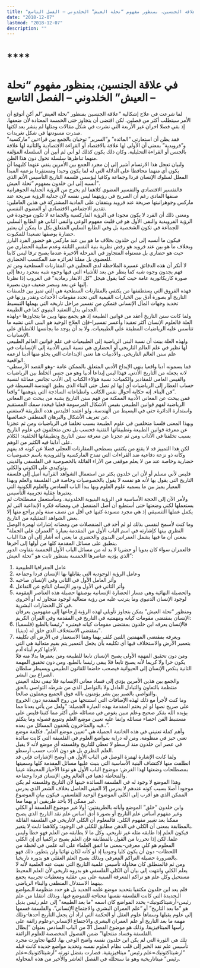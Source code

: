 ```yaml
---
title: "في علاقة الجنسين، بمنظور مفهوم “نحلة العيش” الخلدوني – الفصل التاسع"
date: "2018-12-07"
lastmod: "2018-12-07"
description: ""
---
```

# ****

# **في علاقة الجنسين، بمنظور مفهوم “نحلة العيش” الخلدوني – الفصل التاسع –**

لما شرعت في علاج إشكالية “علاقة الجنسين بمنظور “نحلة العيش”لم أكن أتوقع أن الأمر سيتطلب أكثر من فصلين. لكن اقتضى أن يتجاوز حتى الخمسة المعتادة لأن ضعفها. إذ بقي فصلا اخران غير الأربعة التي نشرت في شكل مقالات ومثلها لم ينشر بعد لكنها صدرت مسودتها في شكل تغريدات.  
فقد يظن أن استعارتي “المائدة” و”السرير” توحيان بالجمع بين قراءتين “ماركسية” و”فرويدية” بمعنى أن الأولى لها علاقة بالاقتصاد أو القراءة الاقتصادية والثانية لها علاقة بالجنس أو القراءة التحليلية. وكان ذلك يكون كذلك لو أني لم أبين أن السلسلة المؤلفة منهما تناظرها سلسلة تحول دون هذا الظن.  
ولبيان تعجل هذا الارتسام أشير إلى إن مجرد الجمع بين الأمرين ينفي عنهما كليهما أن يكون أي منهما محافظا على الدلالة التي له لما يكون وحيدا ومستفردا بزعمه المبدأ المعلل لسلوك الإنسان فردا وجماعة وكافيا ليؤسس فلسفة التاريخ التأسيس الأتم الذي أنسبه إلى ابن خلدون بمفهوم “نحلة العيش”.  
فالتفسير الاقتصادي والتفسير العضوي كلاهما لم يخرج من الرؤية الجدلية الجوهرانية صنفها المادي رغم أن الصريح في رؤيتهما ليس نفسه لأن جدلية الرؤية صريحة عند ماركس وجوهرانيتها صريحة عند فرويد ويتفقان على المادية المشتركة في هذين العاملين: تقديم الاجتماعي الاقتصادي أو العضوي النفسي.  
ومعنى ذلك أن الفرد لا يكون مجودا في الرؤية الماركسية والجماعة لا تكون موجودة في الرؤية الفرويدية والنفي الأول هو في قلبت مفهوم الوعي والنفي الثاني هو الطابع السلبي للجماعة في تكون الشخصية بل وفي الطابع السلبي المتعلق بكل ما يمكن أن يعتبر حضارة بوصفها تصعيدا للمكبوت.  
فيكون ما أنسبه إلى ابن خلدون بخلاف ما هو بين عند ماركس هو حضور الفرد البارز وبخلاف ما هو بين عند فرويد هو رفض نظرية بنية النفس الثابتة وعدم سلبية الحضاري من حيث هو حضاري بل مستواه المتجاوز في المرحلة الاخيرة عندما يصبح ترفا ليس كابتا للعضوي بل مفلتا لغرائزه ضد المكتسب الحضاري.  
لا أنكر أن هذه الدقائق عسيرة الملاحظة لدى العجلين في المقارنات السطحية ومن ثم فهم يجدون وجوه شبه كما ينظر عن بعد للأشياء التي فيها وجوه شبه بمجرد ردها إلى صورة كاريكاتورية عامة حيث كما يقول هيجل “كل الابقار رمادية” في الغروب إذا نظرنا إليها عن بعد وببصر ضعيف دون بصيرة.  
فهذه الفروق التي يستطففها من يكتفي بالمقارنات السطحية هي التي تميز بين فلسفات التاريخ أو بصورة أدق بين الخيارات القيمية التي تحدد مقومات الأحداث وتقدر وزنها في تحديد وجهات المآل الإنساني فتمكن من تفسير مراحل تاريخه التي يهملها التبسيط الجدلي بدل التعقيد البنيوي كما في الطبيعة.  
ولما كانت سنن التاريخ أعقد من قوانين الطبيعة إذ هو يجمع بينها وبين ما يتجاوزها -ولهذه العلة فالعلوم الإنسان أكثر تعقيدا وأعسر تفسيرا-فإن العلاج الوحيد هو البنى التي تشبه ما تتأسس عليه الرياضيات المطبقة على الطبيعيات. ولا بد أن يوجد ما يجانسها للانطباق على الإنسانيات.  
ولهذه العلة بينت أن نسبة البنى الرياضية إلى الطبيعيات في علم قوانين العالم الطبيعي لها نظير في علم العالم التاريخي أو الحضاري هي نسبة البنى الأدبية إلى الإنسانيات في علم سنن العالم التاريخي. والأدبيات هنا تعني الإبداعات التي يخلو منها أدبنا لزعمه الواقعية.  
فما يسمونه أدبا واقعيا ينهي الإبداع الأدبي المتعلق بالممكن عامة -وهو القصد الأرسطي-لانه يجعله من التاريخ الأدنى. فهذا ليس إبداعا أدبيا وهو من جنس الخلط بين الرياضيات والقيس العامي للمقادير والكميات: نسبة هؤلاء الكتاب إلى الأدب تجانس مماثلة لنسبة حساب العطار إلى الرياضيات أي إنها لم تصل حتى البناء الذي يطبق الهندسة البسيطة في فن البناء. إنه حكاية أحوال نفس الكاتب وانطباعاته الساذجة التي يتوهمها “واقعا”.  
فمن يبحث عن المعاني الأدبية الممكنة من فهم سنن التاريخ يشبه من يبحث عن المعاني الرياضية لفهم قوانين الطبيعي بقيس الأشكال المرسومة فعليا فيحدد سمك المستقيم واستدارة الدائرة حتى في البسيط من الهندسة. ولو اعتمد اقليدس هذه الطريقة لاستغنى عن تعريف الأشكال والبرهان المنطقي خصائصها.  
وبهذا المعنى فلسنا متخلفين في علوم الطبيعة بسبب تخلفنا في الرياضيات ومن ثم عجزنا عن معرفة قوانين الطبيعة وتطبيقاتها التقنية فحسب بل نحن متخلفون في علوم التاريخ بسبب تخلفنا في الآداب ومن ثم عجزنا عن معرفة سنن التاريخ وتطبيقاتها الخلقية: الكلام على آدابنا فيه الكثير من الوهم.  
لكن هذا التمييز قد لا يقنع من يكتفي بسطحي المقارنات العجلى فضلا عن كونه قد يفهم وكأنه ذو نزعة دفاعية ضد القراءات التي تمدح الماركسية والفرويدية باسم خصوصيات حضارية وخاصة عند من لا يعلم موقفي من الآراء القائلة بالخصوصية في الفلسفي والديني وتوكيدي على الكوني والكلي.  
فليس لأني مسلم أو لأن ابن خلدون يكثر من استعمال الشواهد القرآنية أميل إلى فلسفة التاريخ التي يقول بها لأنه هو نفسه لا يقول بالخصوصيات وخاصة في الفلسفة والعلم وبهذا المعيار يميز بين ما يسميه علوم العلوم وبها يبدأ الباب السادس والعلوم الكونية التي يعتبرها عقلية تجريبية التأسيس.  
ولأمر الآن إلى الحجة الأساسية في الرؤية البنيوية الخلدونية. وسأستعمل مصطلحات لم يستعملها لكني وضعتها حتى أستطيع أن أصل المنفصل في ومضاته فكره الإبداعية التي لم يكمل عملها التنسيقي إذ هي مجرد مسودة كتبها في أقل من نصف سنة ولم يراجع منها إلا بعض الشواهد التمثيلية من التاريخ.  
وما كنت لأسمح لنفسي بذلك لو لم أجد في المنفصلات من ومضاته إشارات لهمزة الوصل النظري بينها كإشارته في اسم الباب الأول من المقدمة بعبارة “العمران على الجملة” بمعنى أن ما فيها يشمل العمرانين البدوي والحضري ما يعني أنه أشار إلى أن هذا الباب ينطبق على مسائل المقدمة كلها من أولها إلى آخرها.  
فالعمران سواء كان بدويا أو حضريا لا بد له من مسائل الباب الأول الخمسة بتفاوت الدور الذي يؤديه عناصرها الخمسة بمنظور ثابت هو “نحلة العيش”:   
1. عامل الجغرافيا الطبيعية   
2. وعامل الرؤية الوجودية التي يقابلها بها الإنسان فردا وجماعة   
3. وأثر العامل الأول في الثاني وفي الإنسان صاحبه   
4. وأثر الثاني في الأول ودور الإنسان الناتج عن التفاعل   
5. والحصيلة النهائية وهي مسار الحضارة الإنسانية بوصفها حصيلة هذه العناصر المقومة لوجود الإنسان الدنيوي وما يترتب عليه من رؤية متعالية لوجود متجاوز له أو أخروي في كل الحضارات البشرية.   
ومنظور “نحلة العيش” يمكن بتجاوز تأويلي لهذه الرؤية إرجاعها إلى مفهومين يعرفان الإنسان بمقتضى مقومات كيانه ومهمتيه في التاريخ في المقدمة وفي القرآن الكريم:  
1. فالإنسان يعرفه ابن خلدون بمقتضى مقومات كيانه فيعتبره “رئيسا بالطبع (فلسفيا) بمقتضى الاستخلاف الذي خلق له (دينيا)”.   
2. ويعرفه بمقتضى المهمتين اللتين كلف بهما وهما الاستعمار في الأرض أي تكليفه بتعمير الأرض والاستخلاف فيها أي تكليفه بأن يجعل التعمير يتم بقيم متعالية هي التي لأجلها كرم أبناء آدم.   
ومن دون تحقيق المهمة الأولى يصبح الإنسان تابعا للطبيعة ومن يعمرها بدلا منه فلا يكون حرا ولا كريما لأنه يصبح تابعا فلا يبقى رئيسا بالطبع. ومن دون تحقيق المهمة الثانية ينكص الإنسان إلى الحيوانية فيصحب خاضعا للقانون الطبيعي ويسيطر سلطان الصراع بين البشر.  
والجمع بين هذين الأمرين يؤدي إلى فساد معاني الإنسانية فلا تبقى نحلة العيش منتظمة بالتعاون والتبادل العادل ولا بالتواصل الذي من شرطه التواصي بالحق والتواصي بالصبر بين بشر يؤمنون بالله فوق الجميع ويعملون صالحا.  
وما كنت لأجرأ مع ذلك لهذه الإضافات التي استنتجها من روح المقدمة دون الخروج على صريح نصها لو لم يختم المقدمة بهذه العبارة الجميلة: “ولعل من يأتي بعدنا مما يؤيده الله بفكر صحيح وعلم مبين يغوص في مسائله على أكثر مما كتبنا فليس على مستنبط الفن احصاء مسائله وإنما عليه تعيين موضع العلم وتنويع فصوله وما يتكلم فيه والمتأخرون يلحقون المسائل من بعده..”.  
وأهم كملة تعنيني في هذه الخاتمة الجميلة هي “تعيين موضع العلم”. فكلمة موضع تعني حيز في منظومة. ومن له دراية بمواضع العلوم في الفلسفة التي كانت سائدة في عصر ابن خلدون منذ أرسطو لا تعطي للتاريخ وفلسفته أي موضع لأنه لا يقبل العلم النظري بل هو دون الأدب حسب أرسطو.  
ولما كانت الإشارة لهمزة الوصل في الباب الأول هي أوضح الإشارات فإني قد انطلقت منها لاكتشاف البنية الأساسية التي بنيت عليها مسائل المقدمة كلها وسميتها بمصطلحات وضعتها لهذا الغرض: موضوع الباب الأول هو نوعا الأحياز المحيطة عينيا والمحاطة ذهنيا في العالم وفي الإنسان فردا وجماعة.  
وهذا الموضع لا وجود له في الفلسفة السائدة حينها لأن التاريخ وفلسفته لم يكن موجودا أصلا بسبب كونه عندهم لا يدرس إلا العيني الحاصل بخلاف الشعر الذي يدرس الممكن الذي هو أقرب إلى الكلي الموضوع الوحيد للفلسفي. فيكون بيان الموضوع غير ممكن إلا بأحد طريقين أو بهما معا.  
وابن خلدون “خلق” الموضع وأبانه بالطريقتين: أولا غير موضوع الفلسفة أو الكلي وغير مفهوم أساس علم التاريخ أو بصورة أدق أساس علم نقد التاريخ الذي يصبح ممكنا بعد تغيير مفهوم الكلي. فالمعلوم أن الكلي لاتاريخي في الفلسفة القائلة بالمطابقة بمعنى أن الكلي في الذهن مطابق للكلي في الوجود: وكلاهما ثابت لا يتغير.  
فيكون العلم إذا طابقه مثله غير تاريخي. وكل ما لا يطابقه من العلم فهو خطأ وليس علما. لكن إذا تحررنا من القول بالمطابقة فإن العلم يصبح تراكميا أي إن الكلي المعلوم هو كلي معرفي-بمعنى ما اتفق العلماء على أنه علمي في لحظة من اللحظات- دون أن يكون كليا وجوديا إذ لو كأنه لكان نهائيا ولن يتطور. ذلك فهو بالضرورة حصيلة التراكم المعرفي وبذلك يصبح العلم العقلي هو بدوره تاريخيا.  
ومن ثم فالمنطلق كان محاولة تأسيس علمية التاريخ التي نفيت عنه العلمية لأنه لا يعلم الكلي وانتهت إلى بيان أن الكلي الفلسفي هو بدروه تاريخي لأن العلم المحيط مستحيل وكل علم هو تراكم المعرفة المبنية على بنى عقلية ومعطيات تجريبية يجمع بينهما الاستدلال المنطقي والبناء الرياضي.  
فلم يعد ابن خلدون مكتفيا بتحديد موضع علمه الجديد بل هو حدد منظومة الـمواضع الـجديدة التي كانت الفلسفة نفسها محتاجة للتموضع فيها. وبذلك انتقلنا من علم رئيس-أرشيتاكتونيك- يحدد المواضع كان اسمه “ما بعد الطبيعة” إلى علم رئيس بديل هو “ما بعد التاريخ” أو “علم العمران البشري والاجتماع الإنساني”. والفلسفة قسمها إلى علوم يقبلها وسماها علوم العقل أو الحكمة التي اراد أن يجعل التاريخ أحدها-وتلك مهمة ما بعد التاريخ أو علم العمران البشري والاجتماع الإنساني-وعلوم زائفة على رأسها الميتافيزيقا. وذلك هو موضوع الفصل 31 من الباب السادس بعنوان “إبطال الفلسفة وفساد منتحلها” ضمن الفصول المخصصة للعلوم الزائفة.  
تلك هي الثورة التي لم يكن ابن خلدون نفسه واضح الوعي بها. لكنها تجاوزت مجرد تأسيس علم نقد الخبر إلى قلب نظام العلوم نفسه وتحديد مواضع جديدة كانت قبله “ارشيتاكتونيك=علم رئيس” ميتافيزيقية. فصارت بفضل ثورته “ارشيتاكتونيك=علم رئيس” ميتاتاريخية وهو ما سنحلله في الفصل العاشر والأخير من هذه المحاولة.

###